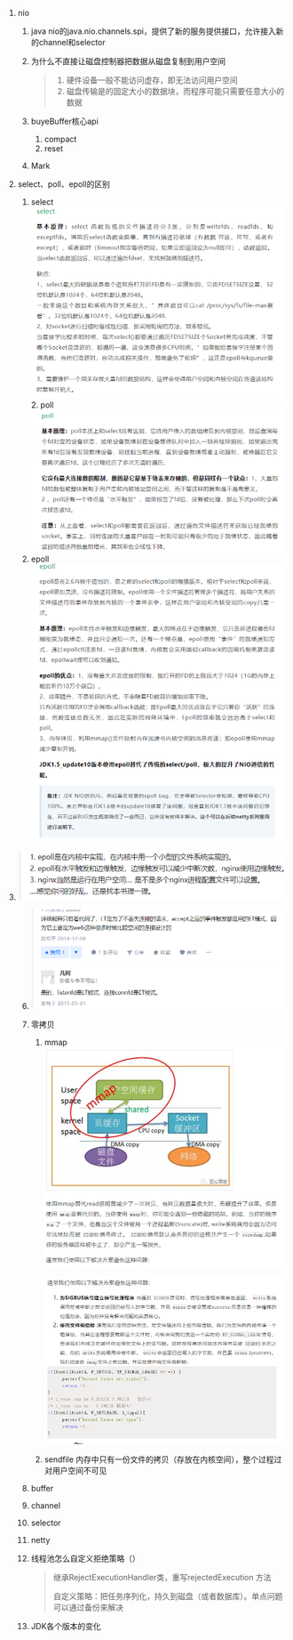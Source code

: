 1. nio

   1. java nio的java.nio.channels.spi，提供了新的服务提供接口，允许接入新的channel和selector

   2. 为什么不直接让磁盘控制器把数据从磁盘复制到用户空间
   
      > 1. 硬件设备一般不能访问虚存，即无法访问用户空间
      > 2. 磁盘传输是的固定大小的数据块，而程序可能只需要任意大小的数据
   
   3. buyeBuffer核心api
   
      1. compact
      2. reset
   3. Mark
   
4. select、poll、epoll的区别
   
   1. select    ![image-20210914152249696](image-20210914152249696.png)
      2. poll ![image-20210914152318089](image-20210914152318089.png)
   3. epoll ![image-20210914152339830](image-20210914152339830.png)
   
5. ![image-20210914203322784](image-20210914203322784.png)
   
   6. ![image-20210914203454462](image-20210914203454462.png)
   
   7. 零拷贝
   
      1. mmap ![image-20210914152522024](image-20210914152522024.png)
   
         ![image-20210914152538575](image-20210914152538575.png)
   
      2. sendfile 内存中只有一份文件的拷贝（存放在内核空间），整个过程过对用户空间不可见
   
   8. buffer
   
   9. channel
   
   10. selector
   
   11. netty
   
   12. 线程池怎么自定义拒绝策略（）
   
       > 继承RejectExecutionHandler类，重写rejectedExecution 方法
       >
       > 自定义策略：把任务序列化，持久到磁盘（或者数据库）。单点问题可以通过备份来解决
       
   13. JDK各个版本的变化

